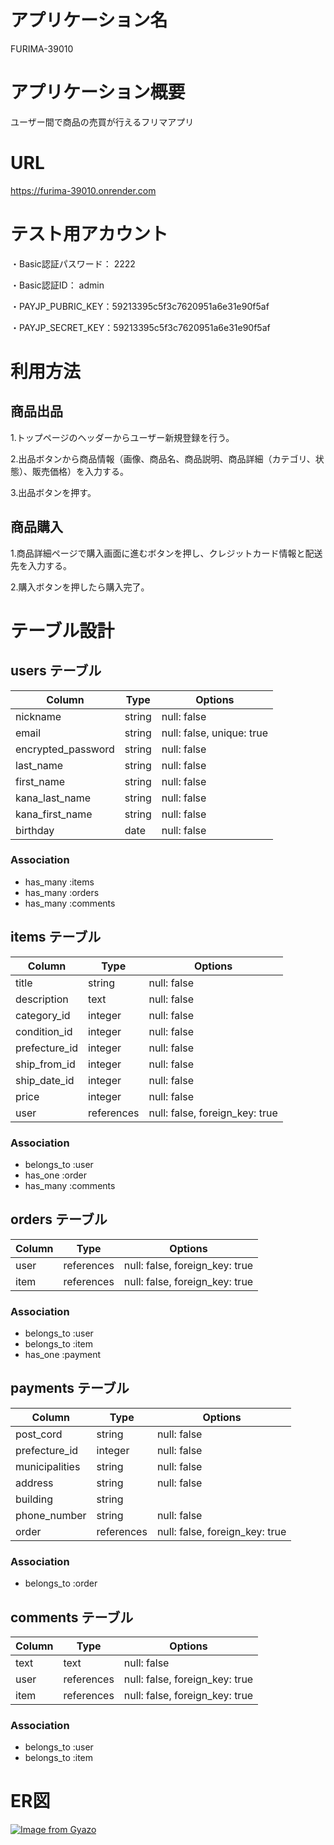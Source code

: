 # アプリケーション名
FURIMA-39010


# アプリケーション概要
ユーザー間で商品の売買が行えるフリマアプリ


# URL
https://furima-39010.onrender.com


# テスト用アカウント
・Basic認証パスワード： 2222

・Basic認証ID： admin

・PAYJP_PUBRIC_KEY：59213395c5f3c7620951a6e31e90f5af

・PAYJP_SECRET_KEY：59213395c5f3c7620951a6e31e90f5af


# 利用方法
## 商品出品
1.トップページのヘッダーからユーザー新規登録を行う。

2.出品ボタンから商品情報（画像、商品名、商品説明、商品詳細（カテゴリ、状態）、販売価格）を入力する。

3.出品ボタンを押す。

## 商品購入
1.商品詳細ページで購入画面に進むボタンを押し、クレジットカード情報と配送先を入力する。

2.購入ボタンを押したら購入完了。


# テーブル設計
## users テーブル

| Column             | Type        | Options                   |
| ------------------ | ----------- | ------------------------- |
| nickname           | string      | null: false               |
| email              | string      | null: false, unique: true |
| encrypted_password | string      | null: false               |
| last_name          | string      | null: false               |
| first_name         | string      | null: false               |
| kana_last_name     | string      | null: false               |
| kana_first_name    | string      | null: false               |
| birthday           | date        | null: false               |

### Association

- has_many :items
- has_many :orders
- has_many :comments

## items テーブル

| Column        | Type              | Options                        |
| ------------- | ----------------- | ------------------------------ |
| title         | string            | null: false                    |
| description   | text              | null: false                    |
| category_id   | integer           | null: false                    |
| condition_id  | integer           | null: false                    |
| prefecture_id | integer           | null: false                    |
| ship_from_id  | integer           | null: false                    |
| ship_date_id  | integer           | null: false                    |
| price         | integer           | null: false                    |
| user          | references        | null: false, foreign_key: true |

### Association

- belongs_to :user
- has_one :order
- has_many :comments

## orders テーブル

| Column      | Type       | Options                        |
| ----------- | ---------- | ------------------------------ |
| user        | references | null: false, foreign_key: true |
| item        | references | null: false, foreign_key: true |

### Association

- belongs_to :user
- belongs_to :item
- has_one :payment

## payments テーブル

| Column         | Type              | Options                        |
| -------------- | ----------------- | ------------------------------ |
| post_cord      | string            | null: false                    |
| prefecture_id  | integer           | null: false                    |
| municipalities | string            | null: false                    |
| address        | string            | null: false                    |
| building       | string            |                                |
| phone_number   | string            | null: false                    |
| order          | references        | null: false, foreign_key: true |

### Association

- belongs_to :order

## comments テーブル

| Column    | Type       | Options                        |
| --------- | ---------- | ------------------------------ |
| text      | text       | null: false                    |
| user      | references | null: false, foreign_key: true |
| item      | references | null: false, foreign_key: true |

### Association

- belongs_to :user
- belongs_to :item


# ER図
[![Image from Gyazo](https://i.gyazo.com/fd2f6029bff16b0248a82ce9517053ae.png)](https://gyazo.com/fd2f6029bff16b0248a82ce9517053ae)
